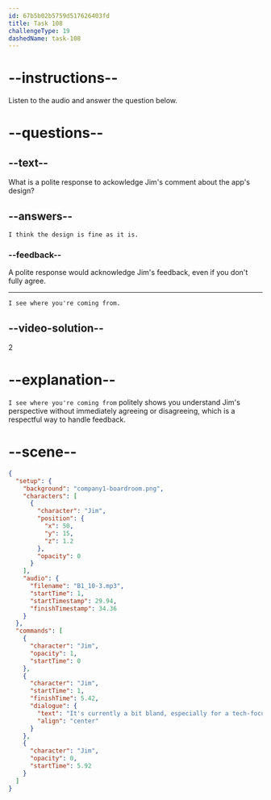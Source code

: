 ```yaml
---
id: 67b5b02b5759d517626403fd
title: Task 108
challengeType: 19
dashedName: task-108
---
```


<!-- SPEAKING -->

<!-- (audio) Jim: It's currently a bit bland, especially for a tech-focused app. What do you think? -->

# --instructions--

Listen to the audio and answer the question below.

# --questions--

## --text--

What is a polite response to ackowledge Jim's comment about the app's design?

## --answers--

`I think the design is fine as it is.`

### --feedback--

A polite response would acknowledge Jim's feedback, even if you don't fully agree.

---

`I see where you're coming from.`

## --video-solution--

2

# --explanation--

`I see where you're coming from` politely shows you understand Jim's perspective without immediately agreeing or disagreeing, which is a respectful way to handle feedback.

# --scene--

```json
{
  "setup": {
    "background": "company1-boardroom.png",
    "characters": [
      {
        "character": "Jim",
        "position": {
          "x": 50,
          "y": 15,
          "z": 1.2
        },
        "opacity": 0
      }
    ],
    "audio": {
      "filename": "B1_10-3.mp3",
      "startTime": 1,
      "startTimestamp": 29.94,
      "finishTimestamp": 34.36
    }
  },
  "commands": [
    {
      "character": "Jim",
      "opacity": 1,
      "startTime": 0
    },
    {
      "character": "Jim",
      "startTime": 1,
      "finishTime": 5.42,
      "dialogue": {
        "text": "It's currently a bit bland, especially for a tech-focused app. What do you think?",
        "align": "center"
      }
    },
    {
      "character": "Jim",
      "opacity": 0,
      "startTime": 5.92
    }
  ]
}
```
